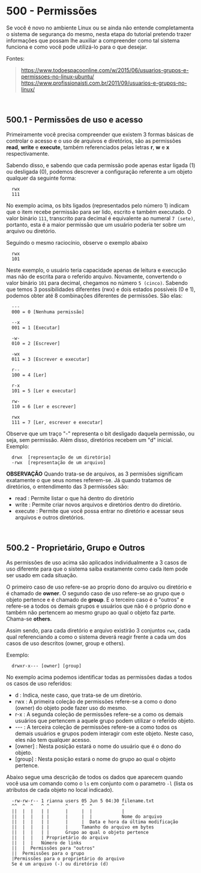 # 500 - Permissões

Se você é novo no ambiente Linux ou se ainda não entende completamenta o sistema de segurança do
mesmo, nesta etapa do tutorial pretendo trazer informações que possam lhe auxiliar a compreender
como tal sistema funciona e como você pode utilizá-lo para o que desejar.

Fontes:
> https://www.todoespacoonline.com/w/2015/06/usuarios-grupos-e-permissoes-no-linux-ubuntu/
> https://www.profissionaisti.com.br/2011/09/usuarios-e-grupos-no-linux/



&nbsp;

## 500.1 - Permissões de uso e acesso

Primeiramente você precisa compreender que existem 3 formas básicas de controlar o acesso e o uso
de arquivos e diretórios, são as permissões **read**, **write** e **execute**, também referenciados
pelas letras **r**, **w** e **x** respectivamente.

Sabendo disso, e sabendo que cada permissão pode apenas estar ligada (1) ou desligada (0), podemos 
descrever a configuração referente a um objeto qualquer da seguinte forma:

```
  rwx
  111
```

No exemplo acima, os bits ligados (representados pelo número 1) indicam que o item recebe permissão
para ser lido, escrito e também executado. O valor binário ``111``, transcrito para decimal é 
equivalente ao numeral ``7 (sete)``, portanto, esta é a maior permissão que um usuário poderia ter
sobre um arquivo ou diretório.

Seguindo o mesmo raciocínio, observe o exemplo abaixo

```
  rwx
  101
```

Neste exemplo, o usuário teria capacidade apenas de leitura e execução mas não de escrita para o 
referido arquivo.
Novamente, convertendo o valor binário ``101`` para decimal, chegamos no número ``5 (cinco)``.
Sabendo que temos 3 possibilidades diferentes (rwx) e dois estados possíveis (0 e 1), podemos obter
até 8 combinações diferentes de permissões. São elas:

```
  ---
  000 = 0 [Nenhuma permissão]

  --x
  001 = 1 [Executar]

  -w-
  010 = 2 [Escrever]

  -wx
  011 = 3 [Escrever e executar]

  r--
  100 = 4 [Ler]

  r-x
  101 = 5 [Ler e executar]

  rw-
  110 = 6 [Ler e escrever]

  rwx
  111 = 7 [Ler, escrever e executar]
```

Observe que um traço "-" representa o bit desligado daquela permissão, ou seja, sem permissão. 
Além disso, diretórios recebem um "d" inicial. 
Exemplo:

```
  drwx  [representação de um diretório]
  -rwx  [representação de um arquivo]
```


**OBSERVAÇÃO**
Quando trata-se de arquivos, as 3 permisões significam exatamente o que seus nomes referem-se.
Já quando tratamos de diretórios, o entendimento das 3 permissões são:
- read    : Permite listar o que há dentro do diretório
- write   : Permite criar novos arquivos e diretórios dentro do diretório.
- execute : Permite que você possa entrar no diretório e acessar seus arquivos e outros diretórios.



&nbsp;

## 500.2 - Proprietário, Grupo e Outros

As permissões de uso acima são aplicados individualmente a 3 casos de uso diferente para que o 
sistema saiba exatamente como cada item pode ser usado em cada situação. 

O primeiro caso de uso refere-se ao proprio dono do arquivo ou diretório e é chamado de **owner**.
O segundo caso de uso refere-se ao grupo que o objeto pertence e é chamado de **group**.
E o terceiro caso é o "outros" e refere-se a todos os demais grupos e usuários que não é o próprio
dono e também não pertencem ao mesmo grupo ao qual o objeto faz parte. Chama-se **others**.

Assim sendo, para cada diretório e arquivo existirão 3 conjuntos ``rwx``, cada qual referenciando
a como o sistema deverá reagir frente a cada um dos casos de uso descritos (owner, group e others).

Exemplo:

```
  drwxr-x--- [owner] [group]
```

No exemplo acima podemos identificar todas as permissões dadas a todos os casos de uso referidos:

* d       : Indica, neste caso, que trata-se de um diretório.
* rwx     : A primeira coleção de permissões refere-se a como o dono (owner) do objeto pode fazer
            uso do mesmo.
* r-x     : A segunda coleção de permissões refere-se a como os demais usuários que pertencem a 
            aquele grupo podem utilizar o referido objeto.
* ---     : A terceira coleção de permissões refere-se a como todos os demais usuários e grupos 
            podem interagir com este objeto. Neste caso, eles não tem qualquer acesso.
* [owner] : Nesta posição estará o nome do usuário que é o dono do objeto.
* [group] : Nesta posição estará o nome do grupo ao qual o objeto pertence.


Abaixo segue uma descrição de todos os dados que aparecem quando você usa um comando como o ``ls``
em conjunto com o parametro ``-l`` (lista os atributos de cada objeto no local indicado).

```
  -rw-rw-r-- 1 rianna users 05 Jun 5 04:30 filename.txt
  ^^  ^  ^   ^ ^      ^     ^  ^           ^
  ||  |  |   | |      |     |  |           |
  ||  |  |   | |      |     |  |           Nome do arquivo
  ||  |  |   | |      |     |  Data e hora da última modificação
  ||  |  |   | |      |     Tamanho do arquivo em bytes
  ||  |  |   | |      Grupo ao qual o objeto pertence
  ||  |  |   | Proprietário do arquivo
  ||  |  |   Número de links 
  ||  |  Permissões para "outros"
  ||  Permissões para o grupo
  |Permissões para o proprietário do arquivo
  Se é um arquivo (-) ou diretório (d)
```
